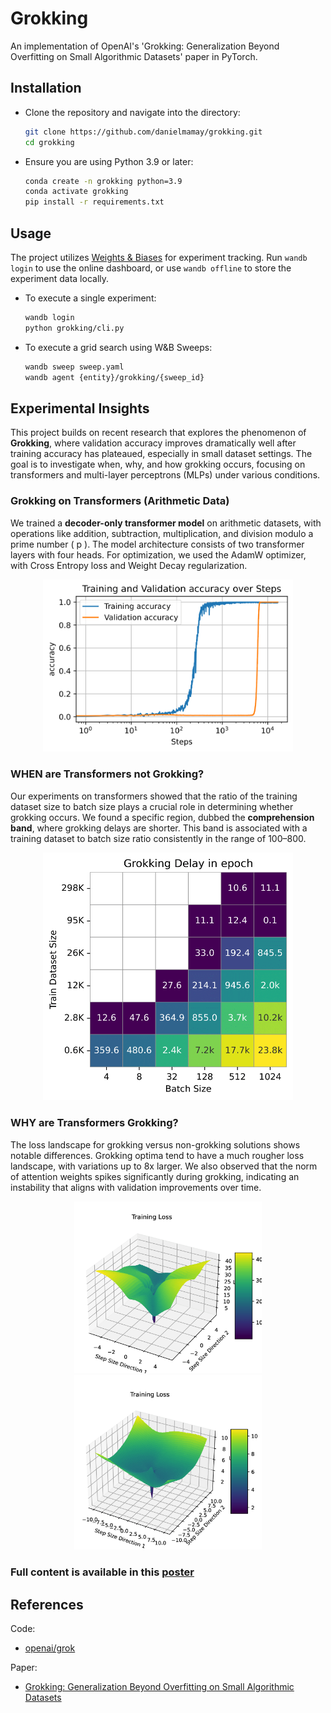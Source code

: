 # Grokking

An implementation of OpenAI's 'Grokking: Generalization Beyond Overfitting on Small Algorithmic Datasets' paper in PyTorch.

## Installation

* Clone the repository and navigate into the directory:
    ```bash
    git clone https://github.com/danielmamay/grokking.git
    cd grokking
    ```
* Ensure you are using Python 3.9 or later:
    ```bash
    conda create -n grokking python=3.9
    conda activate grokking
    pip install -r requirements.txt
    ```

## Usage

The project utilizes [Weights & Biases](https://wandb.ai/site) for experiment tracking. Run `wandb login` to use the online dashboard, or use `wandb offline` to store the experiment data locally.

* To execute a single experiment:
    ```bash
    wandb login
    python grokking/cli.py
    ```

* To execute a grid search using W&B Sweeps:
    ```bash
    wandb sweep sweep.yaml
    wandb agent {entity}/grokking/{sweep_id}
    ```

## Experimental Insights

This project builds on recent research that explores the phenomenon of **Grokking**, where validation accuracy improves dramatically well after training accuracy has plateaued, especially in small dataset settings. The goal is to investigate when, why, and how grokking occurs, focusing on transformers and multi-layer perceptrons (MLPs) under various conditions.


### Grokking on Transformers (Arithmetic Data)

We trained a **decoder-only transformer model** on arithmetic datasets, with operations like addition, subtraction, multiplication, and division modulo a prime number \( p \). The model architecture consists of two transformer layers with four heads. For optimization, we used the AdamW optimizer, with Cross Entropy loss and Weight Decay regularization.

<p align="center">
  <img src="figures/accuracy_plot-1.png" alt="Transformer Accuracy and Loss" width="400" />
</p>

### WHEN are Transformers not Grokking?

Our experiments on transformers showed that the ratio of the training dataset size to batch size plays a crucial role in determining whether grokking occurs. We found a specific region, dubbed the **comprehension band**, where grokking delays are shorter. This band is associated with a training dataset to batch size ratio consistently in the range of 100–800.

<p align="center">
  <img src="figures/Grokking_Delay_BS_DataSize_epoch-1.png" alt="Comprehension Band" width="400" />
</p>

### WHY are Transformers Grokking?

The loss landscape for grokking versus non-grokking solutions shows notable differences. Grokking optima tend to have a much rougher loss landscape, with variations up to 8x larger. We also observed that the norm of attention weights spikes significantly during grokking, indicating an instability that aligns with validation improvements over time.

<p align="center">
  <img src="visualized_runs/742kf75w/Untitled.png" alt="Loss Landscape" width="300" />
  <img src="visualized_runs/efnutu2l/Untitled.png" alt="Loss Landscape" width="300" />
</p>

### Full content is available in this [poster](figures/ECE826_Poster.pdf)

## References

Code:

* [openai/grok](https://github.com/openai/grok)

Paper:

* [Grokking: Generalization Beyond Overfitting on Small Algorithmic Datasets](https://arxiv.org/abs/2201.02177)
